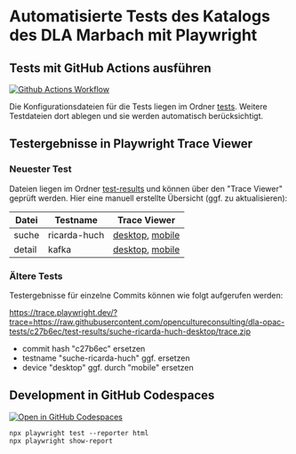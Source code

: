 # Automatisierte Tests des Katalogs des DLA Marbach mit Playwright

## Tests mit GitHub Actions ausführen

[![Github Actions Workflow](https://github.com/opencultureconsulting/dla-opac-tests/actions/workflows/playwright.yml/badge.svg)](https://github.com/opencultureconsulting/dla-opac-tests/actions/workflows/playwright.yml)

Die Konfigurationsdateien für die Tests liegen im Ordner [tests](tests). Weitere Testdateien dort ablegen und sie werden automatisch berücksichtigt.

## Testergebnisse in Playwright Trace Viewer

### Neuester Test

Dateien liegen im Ordner [test-results](test-results) und können über den "Trace Viewer" geprüft werden. Hier eine manuell erstellte Übersicht (ggf. zu aktualisieren):

| Datei    | Testname           | Trace Viewer |
| -------- | ------------------ | ------------ |
| suche    | ricarda-huch       | [desktop](https://trace.playwright.dev/?trace=https://raw.githubusercontent.com/opencultureconsulting/dla-opac-tests/refs/heads/main/test-results/suche-ricarda-huch-desktop/trace.zip), [mobile](https://trace.playwright.dev/?trace=https://raw.githubusercontent.com/opencultureconsulting/dla-opac-tests/refs/heads/main/test-results/suche-ricarda-huch-mobile/trace.zip) |
| detail   | kafka              | [desktop](https://trace.playwright.dev/?trace=https://raw.githubusercontent.com/opencultureconsulting/dla-opac-tests/refs/heads/main/test-results/detail-kafka-desktop/trace.zip), [mobile](https://trace.playwright.dev/?trace=https://raw.githubusercontent.com/opencultureconsulting/dla-opac-tests/refs/heads/main/test-results/detail-kafka-mobile/trace.zip) |

### Ältere Tests

Testergebnisse für einzelne Commits können wie folgt aufgerufen werden:

https://trace.playwright.dev/?trace=https://raw.githubusercontent.com/opencultureconsulting/dla-opac-tests/c27b6ec/test-results/suche-ricarda-huch-desktop/trace.zip

* commit hash "c27b6ec" ersetzen
* testname "suche-ricarda-huch" ggf. ersetzen
* device "desktop" ggf. durch "mobile" ersetzen

## Development in GitHub Codespaces

[![Open in GitHub Codespaces](https://github.com/codespaces/badge.svg)](https://codespaces.new/opencultureconsulting/dla-opac-tests)

```
npx playwright test --reporter html
npx playwright show-report
```
